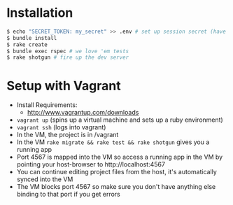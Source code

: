 # Installation

```bash
$ echo "SECRET_TOKEN: my_secret" >> .env # set up session secret (have to do this for shotgun to work)
$ bundle install
$ rake create
$ bundle exec rspec # we love 'em tests
$ rake shotgun # fire up the dev server
```

# Setup with Vagrant

* Install Requirements: 
  * http://www.vagrantup.com/downloads
* `vagrant up` (spins up a virtual machine and sets up a ruby environment)
* `vagrant ssh` (logs into vagrant)
* In the VM, the project is in /vagrant
* In the VM `rake migrate && rake test && rake shotgun` gives you a running app
* Port 4567 is mapped into the VM so access a running app in the VM by pointing your host-browser to http://localhost:4567
* You can continue editing project files from the host, it's automatically synced into the VM
* The VM blocks port 4567 so make sure you don't have anything else binding to that port if you get errors